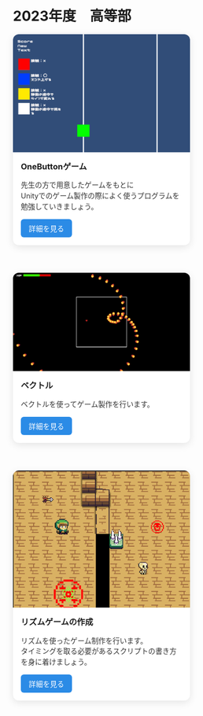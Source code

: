 # 2023年度　高等部

<div style="display: flex; flex-wrap: wrap; gap: 1.5rem;">
  <div style="
      max-width: 360px;
      background-color: white;
      border-radius: 12px;
      overflow: hidden;
      box-shadow: 0 4px 16px rgba(0, 0, 0, 0.1);
      transition: transform 0.2s, box-shadow 0.2s;
      margin-bottom: 2rem;
    ">
      <img src="Image/HighSchool_2025/OneButtonTitle.png" alt="OneButton画像" style="width: 100%; display: block;" />
      <div style="padding: 1rem;">
        <h3 style="margin-top: 0;">OneButtonゲーム</h3>
        <p style="font-size: 0.9rem; color: #333; line-height: 1.5;">
          先生の方で用意したゲームをもとに<br>
          Unityでのゲーム製作の際によく使うプログラムを勉強していきましょう。
        </p>
        <a href="#/HighSchool_2023/OneButton.md" style="
          display: inline-block;
          background-color: #2b8be6;
          color: white;
          padding: 0.5rem 1rem;
          border-radius: 6px;
          font-size: 0.9rem;
          text-decoration: none;
        ">詳細を見る</a>
      </div>
  </div>
  
  <div style="
        max-width: 360px;
        background-color: white;
        border-radius: 12px;
        overflow: hidden;
        box-shadow: 0 4px 16px rgba(0, 0, 0, 0.1);
        transition: transform 0.2s, box-shadow 0.2s;
        margin-bottom: 2rem;
      ">
        <img src="Image/HighSchool_2024/VectorTitle.png" alt="復習画像" style="width: 100%; display: block;" />
        <div style="padding: 1rem;">
          <h3 style="margin-top: 0;">ベクトル</h3>
          <p style="font-size: 0.9rem; color: #333; line-height: 1.5;">
            ベクトルを使ってゲーム製作を行います。
          </p>
          <a href="#/HighSchool_2023/VectorGame.md" style="
            display: inline-block;
            background-color: #2b8be6;
            color: white;
            padding: 0.5rem 1rem;
            border-radius: 6px;
            font-size: 0.9rem;
            text-decoration: none;
          ">詳細を見る</a>
        </div>
    </div>
    <div style="
      max-width: 360px;
      background-color: white;
      border-radius: 12px;
      overflow: hidden;
      box-shadow: 0 4px 16px rgba(0, 0, 0, 0.1);
      transition: transform 0.2s, box-shadow 0.2s;
      margin-bottom: 2rem;
    ">
      <img src="Image/RhythmGame/RhythmTitle.png" alt="復習画像" style="width: 100%; display: block;" />
      <div style="padding: 1rem;">
        <h3 style="margin-top: 0;">リズムゲームの作成</h3>
        <p style="font-size: 0.9rem; color: #333; line-height: 1.5;">
          リズムを使ったゲーム制作を行います。<br>
          タイミングを取る必要があるスクリプトの書き方を身に着けましょう。<br>
        </p>
        <a href="#/HighSchool_2024/Rhythm.md" style="
          display: inline-block;
          background-color: #2b8be6;
          color: white;
          padding: 0.5rem 1rem;
          border-radius: 6px;
          font-size: 0.9rem;
          text-decoration: none;
        ">詳細を見る</a>
      </div>
  </div>
</div>